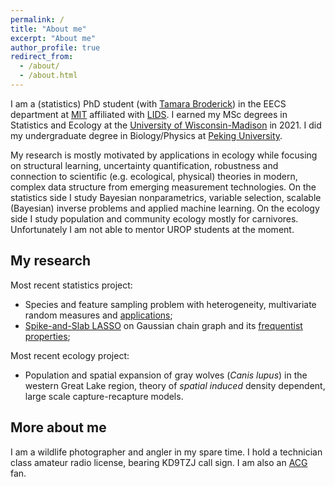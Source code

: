 ```yaml
---
permalink: /
title: "About me"
excerpt: "About me"
author_profile: true
redirect_from:
  - /about/
  - /about.html
---
```


I am a (statistics) PhD student (with [Tamara Broderick](https://tamarabroderick.com/)) in the EECS department at [MIT](https://web.mit.edu/) affiliated with [LIDS](https://lids.mit.edu/). I earned my MSc degrees in Statistics and Ecology at the [University of Wisconsin-Madison](https://www.wisc.edu/) in 2021. I did my undergraduate degree in Biology/Physics at [Peking University](http://english.pku.edu.cn). 

My research is mostly motivated by applications in ecology while focusing on structural learning, uncertainty quantification,  robustness and connection to scientific (e.g. ecological, physical) theories in modern, complex data structure from emerging measurement technologies. On the statistics side I study Bayesian nonparametrics, variable selection, scalable (Bayesian) inverse problems and applied machine learning. On the ecology side I study population and community ecology mostly for carnivores. Unfortunately I am not able to mentor UROP students at the moment.

## My research
Most recent statistics project:

- Species and feature sampling problem with heterogeneity, multivariate random measures and [applications](https://openreview.net/forum?id=euBgC9yLeyl);
- [Spike-and-Slab LASSO](https://arxiv.org/abs/2207.07020) on Gaussian chain graph and its [frequentist properties](https://arxiv.org/abs/2209.04389);

Most recent ecology project:

- Population and spatial expansion of gray wolves (*Canis lupus*) in the western Great Lake region, theory of *spatial induced* density dependent, large scale capture-recapture models. 


## More about me
I am a wildlife photographer and angler in my spare time. I hold a technician class amateur radio license, bearing KD9TZJ call sign. I am also an [ACG](https://en.wikipedia.org/wiki/ACG_(subculture)) fan. 
